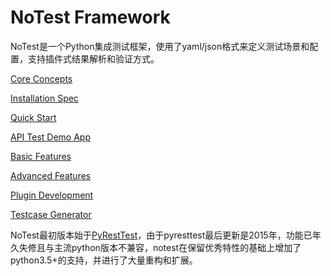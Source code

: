 # NoTest Framework

NoTest是一个Python集成测试框架，使用了yaml/json格式来定义测试场景和配置，支持插件式结果解析和验证方式。


[Core Concepts](docs/core_concepts.md#concepts)

[Installation Spec](docs/installation.md#installation)

[Quick Start](docs/quick_start.md#quick-start)

[API Test Demo App](docs/api_test_demo_app.md#test-app-demo)

[Basic Features](docs/basic_features.md#basic-features)

[Advanced Features](docs/advanced_features.md#advanced-features)

[Plugin Development](docs/plugin_dev.md#plugin-development)

[Testcase Generator](docs/testcase_generator.md#Description)


NoTest最初版本始于[PyRestTest](https://github.com/svanoort/pyresttest)，由于pyresttest最后更新是2015年，功能已年久失修且与主流python版本不兼容，notest在保留优秀特性的基础上增加了python3.5+的支持，并进行了大量重构和扩展。

